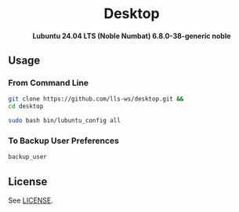 <h1 align="center">
  Desktop
</h1>

<h4 align="center">
  Lubuntu 24.04 LTS (Noble Numbat)
  6.8.0-38-generic
  noble
</h4>


## Usage

### From Command Line

```bash
git clone https://github.com/lls-ws/desktop.git &&
cd desktop
```
```bash
sudo bash bin/lubuntu_config all
```

### To Backup User Preferences

```bash
backup_user

```

## License

See [LICENSE](LICENSE).
